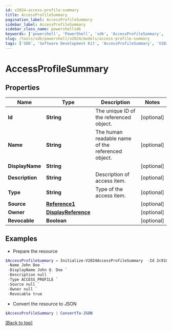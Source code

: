 ```yaml
---
id: v2024-access-profile-summary
title: AccessProfileSummary
pagination_label: AccessProfileSummary
sidebar_label: AccessProfileSummary
sidebar_class_name: powershellsdk
keywords: ['powershell', 'PowerShell', 'sdk', 'AccessProfileSummary', 'V2024AccessProfileSummary'] 
slug: /tools/sdk/powershell/v2024/models/access-profile-summary
tags: ['SDK', 'Software Development Kit', 'AccessProfileSummary', 'V2024AccessProfileSummary']
---
```



# AccessProfileSummary

## Properties

Name | Type | Description | Notes
------------ | ------------- | ------------- | -------------
**Id** | **String** | The unique ID of the referenced object. | [optional] 
**Name** | **String** | The human readable name of the referenced object. | [optional] 
**DisplayName** | **String** |  | [optional] 
**Description** | **String** | Description of access item. | [optional] 
**Type** | **String** | Type of the access item. | [optional] 
**Source** | [**Reference1**](reference1) |  | [optional] 
**Owner** | [**DisplayReference**](display-reference) |  | [optional] 
**Revocable** | **Boolean** |  | [optional] 

## Examples

- Prepare the resource
```powershell
$AccessProfileSummary = Initialize-V2024AccessProfileSummary  -Id 2c91808568c529c60168cca6f90c1313 `
 -Name John Doe `
 -DisplayName John Q. Doe `
 -Description null `
 -Type ACCESS_PROFILE `
 -Source null `
 -Owner null `
 -Revocable true
```

- Convert the resource to JSON
```powershell
$AccessProfileSummary | ConvertTo-JSON
```


[[Back to top]](#) 

